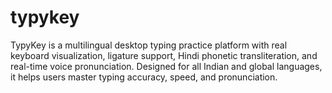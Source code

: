# typykey
TypyKey is a multilingual desktop typing practice platform with real keyboard visualization, ligature support, Hindi phonetic transliteration, and real-time voice pronunciation. Designed for all Indian and global languages, it helps users master typing accuracy, speed, and pronunciation.
